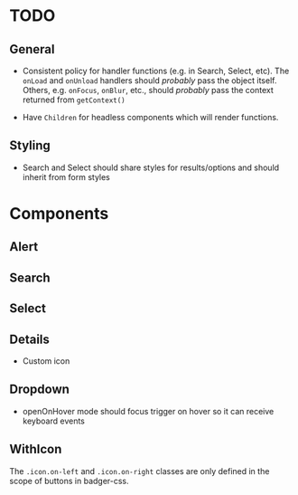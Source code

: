 # TODO

## General

* Consistent policy for handler functions (e.g. in Search, Select, etc).
The `onLoad` and `onUnload` handlers should *probably* pass the object
itself.  Others, e.g. `onFocus`, `onBlur`, etc., should *probably* pass
the context returned from `getContext()`

* Have `Children` for headless components which will render functions.

## Styling

* Search and Select should share styles for results/options and should inherit
from form styles

# Components

## Alert

## Search

## Select

## Details

* Custom icon

## Dropdown

* openOnHover mode should focus trigger on hover so it can receive keyboard
events

## WithIcon

The `.icon.on-left` and `.icon.on-right` classes are only defined in the
scope of buttons in badger-css.